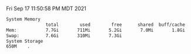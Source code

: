 Fri Sep 17 11:50:58 PM MDT 2021
```bash
System Memory
               total        used        free      shared  buff/cache   available
Mem:           7.7Gi       711Mi       5.2Gi       7.0Mi       1.8Gi       6.7Gi
Swap:          7.6Gi       310Mi       7.3Gi
System Storage
650M	.
```
